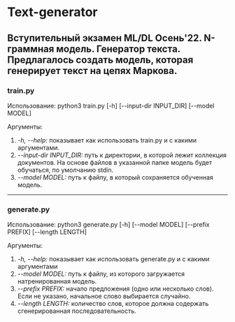 # Text-generator

Вступительный экзамен ML/DL Осень'22. N-граммная модель. Генератор текста.
Предлагалось создать модель, которая генерирует текст на цепях Маркова.
---

### train.py

Использование: python3 train.py [-h] [--input-dir INPUT_DIR] [--model MODEL]

Аргументы:

1. *-h, --help:* показывает как использовать train.py и с какими аргументами.
2. *--input-dir INPUT_DIR:* путь к директории, в которой лежит коллекция документов.
   На основе файлов в указанной папке модель будет обучаться, по умолчанию stdin.
3. *--model MODEL:* путь к файлу, в который сохраняется обученная модель.

---

### generate.py

Использование: python3 generate.py [-h] [--model MODEL] [--prefix PREFIX] [--length LENGTH]

Аргументы:

1. *-h, --help:* показывает как использовать generate.py и с какими аргументами
2. *--model MODEL:* путь к файлу, из которого загружается натренированная модель.
3. *--prefix PREFIX:* начало предложения (одно или несколько слов). Если не указано, начальное слово
   выбирается случайно.
4. *--length LENGTH:* количество слов, которое должна содержать сгенерированная последовательность.
